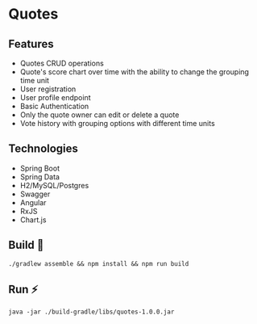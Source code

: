 # Quotes
## Features
- Quotes CRUD operations
- Quote's score chart over time with the ability to change the grouping time unit
- User registration
- User profile endpoint
- Basic Authentication
- Only the quote owner can edit or delete a quote
- Vote history with grouping options with different time units
## Technologies
- Spring Boot
- Spring Data
- H2/MySQL/Postgres
- Swagger
- Angular
- RxJS
- Chart.js
## Build 🔨
```shell
./gradlew assemble && npm install && npm run build
```
## Run ⚡️
```
java -jar ./build-gradle/libs/quotes-1.0.0.jar
```
